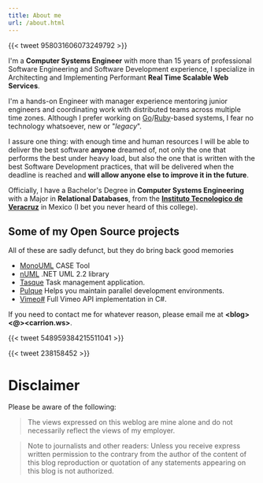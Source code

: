 ```yaml
---
title: About me
url: /about.html
---
```


{{< tweet 958031606073249792 >}}

I'm a **Computer Systems Engineer** with more than 15 years of professional Software Engineering and Software Development experience, I specialize in Architecting and Implementing Performant **Real Time Scalable Web Services**.

I'm a hands-on Engineer with manager experience mentoring junior engineers and coordinating work with distributed teams across multiple time zones. Although I prefer working on [Go](https://golang.org/)/[Ruby](https://www.ruby-lang.org/en/)-based systems, I fear no technology whatsoever, new or "_legacy_".

I assure one thing: with enough time and human resources I will be able to deliver the best software **anyone** dreamed of, not only the one that performs the best under heavy load, but also the one that is written with the best Software Development practices, that will be delivered when the deadline is reached and **will allow anyone else to improve it in the future**.

Officially, I have a Bachelor's Degree in **Computer Systems Engineering** with a Major in **Relational Databases**, from the **[Instituto Tecnologico de Veracruz](http://www.itver.edu.mx/)** in Mexico (I bet you never heard of this college).

## Some of my Open Source projects

All of these are sadly defunct, but they do bring back good memories

* [MonoUML](http://sourceforge.net/projects/monouml/) CASE Tool
* [nUML](http://numl.sourceforge.net/) .NET UML 2.2 library
* [Tasque](https://wiki.gnome.org/Apps/Tasque) Task management application.
* [Pulque](http://github.com/mariocarrion/pulque) Helps you maintain parallel development environments.
* [Vimeo#](http://github.com/mariocarrion/vimeo-sharp) Full Vimeo API implementation in C#.

If you need to contact me for whatever reason, please email me at **&lt;blog&gt;&lt;@&gt;&lt;carrion.ws&gt;**.

{{< tweet 548959384215511041 >}}

{{< tweet 238158452 >}}

# Disclaimer

Please be aware of the following:

> The views expressed on this weblog are mine alone and do not necessarily reflect the views of my employer.

> Note to journalists and other readers: Unless you receive express written permission to the contrary from the author of the content of this blog reproduction or quotation of any statements appearing on this blog is not authorized.
